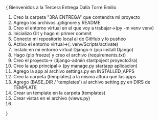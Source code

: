 {
Bienvenidos a la Tercera Entrega
Dalla Torre Emilio
1) Creo la carpeta "3RA ENTREGA" que contendra mi proyecto
2) Agrego los archivos .gitignore y README
3) Creo el entorno virtual en el que voy a trabajar->(py -m venv venv)
4) Inicializo Git y hago el primer commit
5) Conecto mi repositorio local al de GitHub y lo pusheo
6) Activo el entorno virtual->(. venv/Scripts/activate)
7) Instalo en mi entorno virtual Django-> (pip install Django)
8) Hago (pip freeze) y creo el archivo (requirements.txt)
9) Creo el proyecto-> (django-admin startpoject proyecto3ra)
10) Creo la app principal-> (py manage.py startapp aplicacion)
11) Agrego la app al archivo settings.py en INSTALLED_APPS
12) Creo la carpeta (templates) a la misma altura que las apps
13) Agrego (BASE_DIR / 'templates') al archivo setting.py en DIRS de TEMPLATE
14) Crear un template en la carpeta (templates) 
15) Crear vistas en el archivo (views.py)
16) 
}
